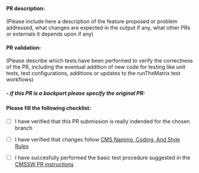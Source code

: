 #### PR description:

(Please include here a description of the feature proposed or problem addressed, what changes are expected in the output if any, what other PRs or externals it depends upon if any)

#### PR validation:

(Please describe which tests have been performed to verify the correctness of the PR, including the eventual addition of new code for testing like unit tests, test configurations, additions or updates to the runTheMatrix test workflows)

##### - if this PR is a backport please specify the original PR:

#### Please fill the following checklist:

- [ ] I have verified that this PR submission is really indended for the chosen branch
- [ ] I have verified that changes follow [CMS Naming, Coding, And Style Rules](http://cms-sw.github.io/cms_coding_rules.html)
- [ ] I have succesfully performed the basic test procedure suggested in the [CMSSW PR instructions](https://cms-sw.github.io/PRWorkflow.html)


